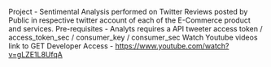Project - Sentimental Analysis performed on Twitter Reviews posted by Public in respective twitter account of each of the E-Commerce product and services.
Pre-requisites - Analyts requires a API tweeter access token / access_token_sec / consumer_key / consumer_sec 
Watch Youtube videos link to GET Developer Access - https://www.youtube.com/watch?v=gLZE1L8UfqA
